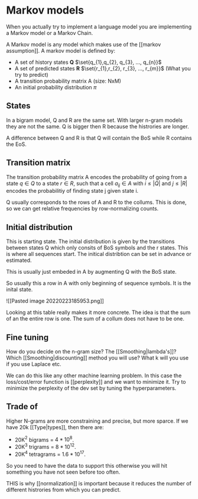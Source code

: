 # Markov models 
When you actually try to implement a language model you are implementing a Markov model or a Markov Chain.

A Markov model is any model which makes use of the [[markov assumption]]. A markov model is defined by:

- A set of history states **Q** $\set{q_{1},q_{2}, q_{3}, ..., q_{n}}$ 
- A set of predicted states **R** $\set{r_{1},r_{2}, r_{3}, ..., r_{m}}$ (What you try to predict)
- A transition probability matrix A (size: NxM)
- An initial probability distribution $\pi$

## States
In a bigram model, Q and R are the same set. With larger n-gram models they are not the same. Q is bigger then R because the histrories are longer. 

A difference between Q and R is that Q will contain the BoS while R contains the EoS.

## Transition matrix 
The transition probability matrix A encodes the probability of going from a state $q \in Q$ to a state $r \in R$, such that a cell $a_{ij} \in A$ with $i \leq |Q|$ and $j \leq |R|$ encodes the probabilitiy of finding state j given state i.

Q usually corresponds to the rows of A and R to the collums. This is done, so we can get relative frequencies by row-normalizing counts. 

## Initial distribution 
This is starting state. The initial distribution is given by the transitions between states Q which only consits of BoS symbols and the r states. This is where all sequences start. The initical distribtion can be set in advance or estimated. 

This is usually just embeded in A by augmenting Q with the BoS state.

So usually this a row in A with only beginning of sequence symbols. It is the inital state.

![[Pasted image 20220223185953.png]]

Looking at this table really makes it more concrete. The idea is that the sum of an the entire row is one. The sum of a collum does not have to be one. 

## Fine tuning
How do you decide on the n-gram size? The [[Smoothing|lambda's]]? Which [[Smoothing|discounting]] method you will use? What k will you use if you use Laplace etc.

We can do this like any other machine learning problem. In this case the loss/cost/error function is [[perplexity]] and we want to minimize it. Try to minimize the perplexity of the dev set by tuning the hyperparameters.  


## Trade of
Higher N-grams are more constraining and precise, but more sparce. If we have 20k [[Type|types]], then there are:
- 20K$^2$ bigrams = $4*10^8$. 
- 20K$^{3}$ trigrams = $8 * 10^{12}$. 
- 20K$^{4}$ tetragrams = $1.6 * 10^{17}$. 

So you need to have the data to support this otherwise you will hit something you have not seen before too often. 

THIS is why [[normalization]] is important because it reduces the number of different histrories from which you can predict. 